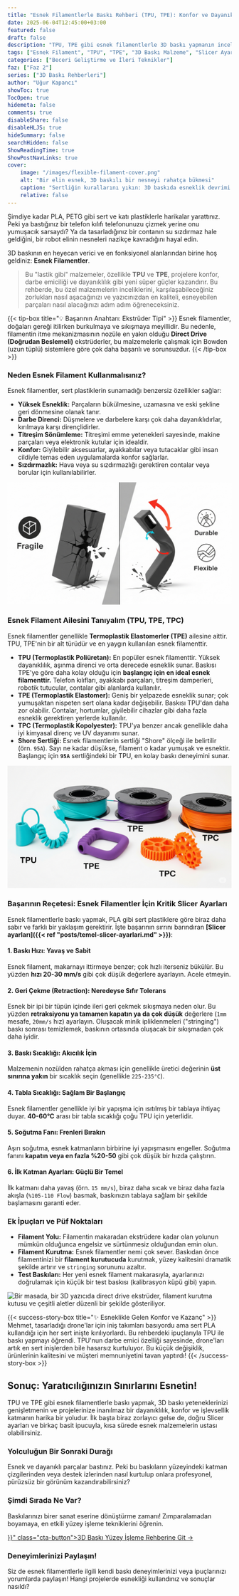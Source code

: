 ```yaml
---
title: "Esnek Filamentlerle Baskı Rehberi (TPU, TPE): Konfor ve Dayanıklılığı Birleştirin"
date: 2025-06-04T12:45:00+03:00
featured: false
draft: false
description: "TPU, TPE gibi esnek filamentlerle 3D baskı yapmanın inceliklerini öğrenin. Konforlu, dayanıklı ve esneyebilen parçalar basmak için en iyi slicer ayarları ve ipuçları bu rehberde."
tags: ["Esnek Filament", "TPU", "TPE", "3D Baskı Malzeme", "Slicer Ayarları", "Esnek Baskı İpuçları", "Direct Drive", "Teknik İpuçları"]
categories: ["Beceri Geliştirme ve İleri Teknikler"]
faz: ["Faz 2"]
series: ["3D Baskı Rehberleri"]
author: "Uğur Kapancı"
showToc: true
TocOpen: true
hidemeta: false
comments: true
disableShare: false
disableHLJS: true
hideSummary: false
searchHidden: false
ShowReadingTime: true
ShowPostNavLinks: true
cover:
    image: "/images/flexible-filament-cover.png"
    alt: "Bir elin esnek, 3D baskılı bir nesneyi rahatça bükmesi"
    caption: "Sertliğin kurallarını yıkın: 3D baskıda esneklik devrimi."
    relative: false
---
```


Şimdiye kadar PLA, PETG gibi sert ve katı plastiklerle harikalar yarattınız. Peki ya bastığınız bir telefon kılıfı telefonunuzu çizmek yerine onu yumuşacık sarsaydı? Ya da tasarladığınız bir contanın su sızdırmaz hale geldiğini, bir robot elinin nesneleri nazikçe kavradığını hayal edin.

3D baskının en heyecan verici ve en fonksiyonel alanlarından birine hoş geldiniz: **Esnek Filamentler**.

> Bu "lastik gibi" malzemeler, özellikle **TPU** ve **TPE**, projelere konfor, darbe emiciliği ve dayanıklılık gibi yeni süper güçler kazandırır. Bu rehberde, bu özel malzemelerin inceliklerini, karşılaşabileceğiniz zorlukları nasıl aşacağınızı ve yazıcınızdan en kaliteli, esneyebilen parçaları nasıl alacağınızı adım adım öğreneceksiniz.

{{< tip-box title="💡 Başarının Anahtarı: Ekstrüder Tipi" >}}
Esnek filamentler, doğaları gereği itilirken burkulmaya ve sıkışmaya meyillidir. Bu nedenle, filamentin itme mekanizmasının nozüle en yakın olduğu **Direct Drive (Doğrudan Beslemeli)** ekstrüderler, bu malzemelerle çalışmak için Bowden (uzun tüplü) sistemlere göre çok daha başarılı ve sorunsuzdur.
{{< /tip-box >}}

### Neden Esnek Filament Kullanmalısınız?

Esnek filamentler, sert plastiklerin sunamadığı benzersiz özellikler sağlar:

* **Yüksek Esneklik:** Parçaların bükülmesine, uzamasına ve eski şekline geri dönmesine olanak tanır.
* **Darbe Direnci:** Düşmelere ve darbelere karşı çok daha dayanıklıdırlar, kırılmaya karşı dirençlidirler.
* **Titreşim Sönümleme:** Titreşimi emme yetenekleri sayesinde, makine parçaları veya elektronik kutular için idealdir.
* **Konfor:** Giyilebilir aksesuarlar, ayakkabılar veya tutacaklar gibi insan cildiyle temas eden uygulamalarda konfor sağlarlar.
* **Sızdırmazlık:** Hava veya su sızdırmazlığı gerektiren contalar veya borular için kullanılabilirler.

![Bir kişinin esnek, 3D baskılı bir telefon kılıfını veya giyilebilir bir nesneyi rahatça bükmesi.](/images/flexible-filament-why.png "Esnek Filamentlerin Avantajları")

### Esnek Filament Ailesini Tanıyalım (TPU, TPE, TPC)

Esnek filamentler genellikle **Termoplastik Elastomerler (TPE)** ailesine aittir. TPU, TPE'nin bir alt türüdür ve en yaygın kullanılan esnek filamenttir.

* **TPU (Termoplastik Poliüretan):** En popüler esnek filamenttir. Yüksek dayanıklılık, aşınma direnci ve orta derecede esneklik sunar. Baskısı TPE'ye göre daha kolay olduğu için **başlangıç için en ideal esnek filamenttir.** Telefon kılıfları, ayakkabı parçaları, titreşim damperleri, robotik tutucular, contalar gibi alanlarda kullanılır.
* **TPE (Termoplastik Elastomer):** Geniş bir yelpazede esneklik sunar; çok yumuşaktan nispeten sert olana kadar değişebilir. Baskısı TPU'dan daha zor olabilir. Contalar, hortumlar, giyilebilir cihazlar gibi daha fazla esneklik gerektiren yerlerde kullanılır.
* **TPC (Termoplastik Kopolyester):** TPU'ya benzer ancak genellikle daha iyi kimyasal direnç ve UV dayanımı sunar.
* **Shore Sertliği:** Esnek filamentlerin sertliği "Shore" ölçeği ile belirtilir (örn. `95A`). Sayı ne kadar düşükse, filament o kadar yumuşak ve esnektir. Başlangıç için **`95A`** sertliğindeki bir TPU, en kolay baskı deneyimini sunar.

![Farklı renklerde esnek filament makaraları (TPU, TPE etiketli) ve bu filamentlerden basılmış esnek nesne örnekleri](/images/flexible-filament-types.png "TPU ve TPE: Her projenin ihtiyacına göre farklı esneklik seviyeleri.")

### Başarının Reçetesi: Esnek Filamentler İçin Kritik Slicer Ayarları

Esnek filamentlerle baskı yapmak, PLA gibi sert plastiklere göre biraz daha sabır ve farklı bir yaklaşım gerektirir. İşte başarının sırrını barındıran **[Slicer ayarları]({{< ref "posts/temel-slicer-ayarlari.md" >}})**:

#### 1. Baskı Hızı: Yavaş ve Sabit
Esnek filament, makarnayı ittirmeye benzer; çok hızlı iterseniz bükülür. Bu yüzden **hızı 20-30 mm/s** gibi çok düşük değerlere ayarlayın. Acele etmeyin.

#### 2. Geri Çekme (Retraction): Neredeyse Sıfır Tolerans
Esnek bir ipi bir tüpün içinde ileri geri çekmek sıkışmaya neden olur. Bu yüzden **retraksiyonu ya tamamen kapatın ya da çok düşük** değerlere (`1mm` mesafe, `20mm/s` hız) ayarlayın. Oluşacak minik ipliklenmeleri ("stringing") baskı sonrası temizlemek, baskının ortasında oluşacak bir sıkışmadan çok daha iyidir.

#### 3. Baskı Sıcaklığı: Akıcılık İçin
Malzemenin nozülden rahatça akması için genellikle üretici değerinin **üst sınırına yakın** bir sıcaklık seçin (genellikle `225-235°C`).

#### 4. Tabla Sıcaklığı: Sağlam Bir Başlangıç
Esnek filamentler genellikle iyi bir yapışma için ısıtılmış bir tablaya ihtiyaç duyar. **40-60°C** arası bir tabla sıcaklığı çoğu TPU için yeterlidir.

#### 5. Soğutma Fanı: Frenleri Bırakın
Aşırı soğutma, esnek katmanların birbirine iyi yapışmasını engeller. Soğutma fanını **kapatın veya en fazla %20-50** gibi çok düşük bir hızda çalıştırın.

#### 6. İlk Katman Ayarları: Güçlü Bir Temel
İlk katmanı daha yavaş (örn. `15 mm/s`), biraz daha sıcak ve biraz daha fazla akışla (`%105-110 Flow`) basmak, baskınızın tablaya sağlam bir şekilde başlamasını garanti eder.

### Ek İpuçları ve Püf Noktaları

* **Filament Yolu:** Filamentin makaradan ekstrüdere kadar olan yolunun mümkün olduğunca engelsiz ve sürtünmesiz olduğundan emin olun.
* **Filament Kurutma:** Esnek filamentler nemi çok sever. Baskıdan önce filamentinizi bir **filament kurutucuda** kurutmak, yüzey kalitesini dramatik şekilde artırır ve `stringing` sorununu azaltır.
* **Test Baskıları:** Her yeni esnek filament makarasıyla, ayarlarınızı doğrulamak için küçük bir test baskısı (kalibrasyon küpü gibi) yapın.

![Bir masada, bir 3D yazıcıda direct drive ekstrüder, filament kurutma kutusu ve çeşitli aletler düzenli bir şekilde gösteriliyor.](/images/flexible-filament-tips.png "Esnek Filament Baskısında Ek İpuçları")

{{< success-story-box title="✨ Esneklikle Gelen Konfor ve Kazanç" >}}
Mehmet, tasarladığı drone'lar için iniş takımları basıyordu ama sert PLA kullandığı için her sert inişte kırılıyorlardı. Bu rehberdeki ipuçlarıyla TPU ile baskı yapmayı öğrendi. TPU'nun darbe emici özelliği sayesinde, drone'ları artık en sert inişlerden bile hasarsız kurtuluyor. Bu küçük değişiklik, ürünlerinin kalitesini ve müşteri memnuniyetini tavan yaptırdı!
{{< /success-story-box >}}

## Sonuç: Yaratıcılığınızın Sınırlarını Esnetin!

TPU ve TPE gibi esnek filamentlerle baskı yapmak, 3D baskı yeteneklerinizi genişletmenin ve projelerinize inanılmaz bir dayanıklılık, konfor ve işlevsellik katmanın harika bir yoludur. İlk başta biraz zorlayıcı gelse de, doğru Slicer ayarları ve birkaç basit ipucuyla, kısa sürede esnek malzemelerin ustası olabilirsiniz.

### Yolculuğun Bir Sonraki Durağı

Esnek ve dayanıklı parçalar bastınız. Peki bu baskıların yüzeyindeki katman çizgilerinden veya destek izlerinden nasıl kurtulup onlara profesyonel, pürüzsüz bir görünüm kazandırabilirsiniz?

<div class="post-cta-box">
<h3>Şimdi Sırada Ne Var?</h3>
<p>Baskılarınızı birer sanat eserine dönüştürme zamanı! Zımparalamadan boyamaya, en etkili yüzey işleme tekniklerini öğrenin.</p>
<a href="{{< ref "posts/3d-baski-yuzey-isleme-teknikleri.md" >}}" class="cta-button">3D Baskı Yüzey İşleme Rehberine Git →</a>
</div>

### Deneyimlerinizi Paylaşın!
Siz de esnek filamentlerle ilgili kendi baskı deneyimlerinizi veya ipuçlarınızı yorumlarda paylaşın! Hangi projelerde esnekliği kullandınız ve sonuçlar nasıldı?